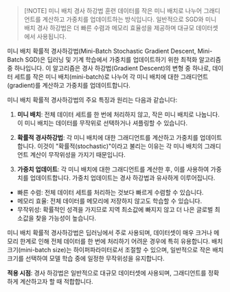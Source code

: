 
> [!NOTE] 미니 배치 경사 하강법
> 훈련 데이터를 작은 미니 배치로 나누어 그래디언트를 계산하고 가중치를 업데이트하는 방식입니다. 
> 일반적으로 SGD와 미니 배치 경사 하강법은 더 빠른 수렴과 메모리 효율성을 제공하며 대규모 데이터셋에서 사용됩니다.


미니 배치 확률적 경사하강법(Mini-Batch Stochastic Gradient Descent, Mini-Batch SGD)은 딥러닝 및 기계 학습에서 가중치를 업데이트하기 위한 최적화 알고리즘 중 하나입니다. 
이 알고리즘은 경사 하강법(Gradient Descent)의 변형 중 하나로, 데이터 세트를 작은 미니 배치(mini-batch)로 나누어 각 미니 배치에 대한 그래디언트(gradient)를 계산하고 가중치를 업데이트합니다.

미니 배치 확률적 경사하강법의 주요 특징과 원리는 다음과 같습니다:

1. **미니 배치**: 전체 데이터 세트를 한 번에 처리하지 않고, 작은 미니 배치로 나눕니다. 
	이 미니 배치는 데이터를 무작위로 선택하거나 셔플링할 수 있습니다.
    
2. **확률적 경사하강법**: 각 미니 배치에 대한 그래디언트를 계산하고 가중치를 업데이트합니다. 
	이것이 "확률적(stochastic)"이라고 불리는 이유는 각 미니 배치의 그래디언트 계산이 무작위성을 가지기 때문입니다.
    
3. **가중치 업데이트**: 각 미니 배치에 대한 그래디언트를 계산한 후, 이를 사용하여 가중치를 업데이트합니다. 가중치 업데이트는 경사 하강법과 유사하게 이루어집니다.


- 빠른 수렴: 전체 데이터 세트를 처리하는 것보다 빠르게 수렴할 수 있습니다.
- 메모리 효율: 전체 데이터를 메모리에 저장하지 않고도 학습할 수 있습니다.
- 무작위성: 확률적인 성격을 가지므로 지역 최소값에 빠지지 않고 더 나은 글로벌 최소값을 찾을 가능성이 높습니다.

미니 배치 확률적 경사하강법은 딥러닝에서 주로 사용되며, 데이터셋이 매우 크거나 메모리 한계로 인해 전체 데이터를 한 번에 처리하기 어려운 경우에 특히 유용합니다.
배치 크기(mini-batch size)는 하이퍼파라미터로서 조절할 수 있으며, 일반적으로 작은 배치 크기를 선택하여 모델 학습 중에 일정한 무작위성을 유지합니다.

**적용 시점**: 경사 하강법은 일반적으로 대규모 데이터셋에 사용되며, 그래디언트를 정확하게 계산하고자 할 때 적합합니다.


